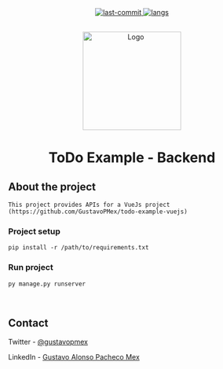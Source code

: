<div align="center">
	<a href="#changelog">
		<img src="https://img.shields.io/github/last-commit/gustavopmex/todo-example-django?style=for-the-badge" alt="last-commit">
	</a>
	<a href="#changelog">
		<img src="https://img.shields.io/github/languages/count/gustavopmex/todo-example-django?style=for-the-badge" alt="langs">
	</a>
</div>


<!-- PROJECT LOGO -->
<br />
<p align="center">
  <a href="https://github.com/GustavoPMex/social_network.git">
    <img src="https://i.imgur.com/b67v87R.png" alt="Logo" width="200" height="200">
  </a>

  <h1 align="center">ToDo Example - Backend</h1>

</p>


## About the project

```
This project provides APIs for a VueJs project (https://github.com/GustavoPMex/todo-example-vuejs)
```

### Project setup
```
pip install -r /path/to/requirements.txt
```

### Run project
```
py manage.py runserver
```

<br>

## Contact
Twitter - [@gustavopmex](https://twitter.com/gustavopmex)

LinkedIn - [Gustavo Alonso Pacheco Mex](https://www.linkedin.com/in/gustavopmex/)